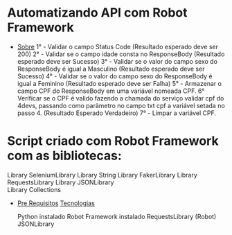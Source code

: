 # Automatizando API com Robot Framework
 <!--ts--> 
 * [Sobre](#Sobre)
 1° - Validar o campo Status Code (Resultado esperado deve ser 200)
 2° - Validar se o campo idade consta no ResponseBody (Resultado esperado deve ser Sucesso)
 3° - Validar se o valor do campo sexo do ResponseBody é igual a Masculino (Resultado esperado deve ser Sucesso)
 4° - Validar se o valor do campo sexo do ResponseBody é igual a Feminino (Resultado esperado deve ser Falha)
 5° - Armazenar o campo CPF do ResponseBody em uma variável nomeada CPF.
 6° Verificar se o CPF é valido fazendo a chamada do serviço validar cpf do 4devs, passando como parâmetro no campo txt cpf a variável setada no passo 4. (Resultado Esperado Verdadeiro)
 7° - Limpar a variável CPF.
<!--te-->
 # Script criado com Robot Framework com as bibliotecas:
  Library         SeleniumLibrary 
  Library         String
  Library         FakerLibrary
  Library         RequestsLibrary
  Library         JSONLibrary    
  Library         Collections

* [Pre Requisitos](#pre-requisitos) [Tecnologias](#tecnologias)

  Python instalado
  Robot Framework instalado
  RequestsLibrary (Robot)
  JSONLibrary
